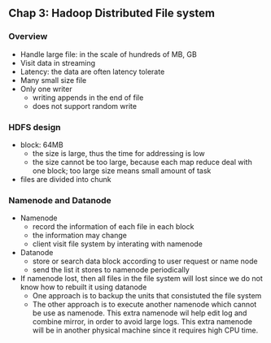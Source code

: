 ## Chap 3: Hadoop Distributed File system

### Overview
- Handle large file: in the scale of hundreds of MB, GB
- Visit data in streaming
- Latency: the data are often latency tolerate
- Many small size file
- Only one writer
  - writing appends in the end of file
  - does not support random write

### HDFS design
- block: 64MB
  - the size is large, thus the time for addressing is low
  - the size cannot be too large, because each map reduce deal with one block; too large size means small amount of task
- files are divided into chunk

### Namenode and Datanode
- Namenode
  - record the information of each file in each block
  - the information may change
  - client visit file system by interating with namenode
- Datanode
  - store or search data block according to user request or name node
  - send the list it stores to namenode periodically
- If namenode lost, then all files in the file system will lost since we do not know how to rebuilt it using datanode
  - One approach is to backup the units that consistuted the file system
  - The other approach is to execute another namenode which cannot be use as namenode. This extra namenode wil help edit log and combine mirror, in order to avoid large logs. This extra namenode will be in another physical machine since it requires high CPU time.
